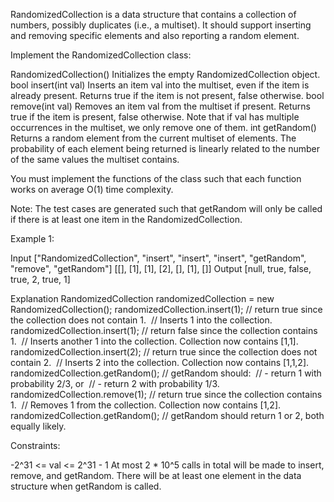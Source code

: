 
RandomizedCollection is a data structure that contains a collection of
numbers, possibly duplicates (i.e., a multiset). It should support inserting
and removing specific elements and also reporting a random element.

Implement the RandomizedCollection class:


RandomizedCollection() Initializes the empty RandomizedCollection object.
bool insert(int val) Inserts an item val into the multiset, even if the item
is already present. Returns true if the item is not present, false
otherwise.
bool remove(int val) Removes an item val from the multiset if present.
Returns true if the item is present, false otherwise. Note that if val has
multiple occurrences in the multiset, we only remove one of them.
int getRandom() Returns a random element from the current multiset of
elements. The probability of each element being returned is linearly related
to the number of the same values the multiset contains.


You must implement the functions of the class such that each function works
on average O(1) time complexity.

Note: The test cases are generated such that getRandom will only be called if
there is at least one item in the RandomizedCollection.


Example 1:


Input
["RandomizedCollection", "insert", "insert", "insert", "getRandom", "remove",
"getRandom"]
[[], [1], [1], [2], [], [1], []]
Output
[null, true, false, true, 2, true, 1]

Explanation
RandomizedCollection randomizedCollection = new RandomizedCollection();
randomizedCollection.insert(1);   // return true since the collection does
not contain 1.
⁠                                 // Inserts 1 into the collection.
randomizedCollection.insert(1);   // return false since the collection
contains 1.
⁠                                 // Inserts another 1 into the collection.
Collection now contains [1,1].
randomizedCollection.insert(2);   // return true since the collection does
not contain 2.
⁠                                 // Inserts 2 into the collection.
Collection now contains [1,1,2].
randomizedCollection.getRandom(); // getRandom should:
⁠                                 // - return 1 with probability 2/3, or
⁠                                 // - return 2 with probability 1/3.
randomizedCollection.remove(1);   // return true since the collection
contains 1.
⁠                                 // Removes 1 from the collection.
Collection now contains [1,2].
randomizedCollection.getRandom(); // getRandom should return 1 or 2, both
equally likely.



Constraints:


-2^31 <= val <= 2^31 - 1
At most 2 * 10^5 calls in total will be made to insert, remove, and
getRandom.
There will be at least one element in the data structure when getRandom is
called.




